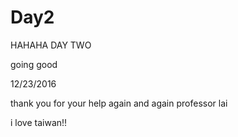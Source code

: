 # Day2

HAHAHA DAY TWO 

going good 

12/23/2016

thank you for your help again and again professor lai

i love taiwan!!
